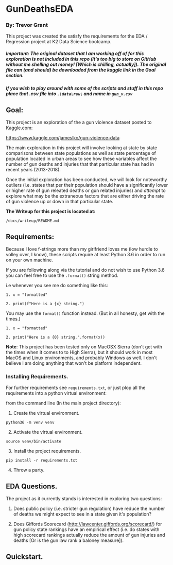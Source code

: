 # GunDeathsEDA
### By: Trevor Grant

This project was created the satisfy the requirements for the EDA / Regression project
at K2 Data Science bootcamp.

##### Important: The original dataset that I am working off of for this exploration is not included in this repo (it's too big to store on GitHub without me shelling out money! [Which is chilling, actually]). The original file can (and should) be downloaded from the kaggle link in the Goal section.

##### If you wish to play around with some of the scripts and stuff in this repo place that .csv file into `.\data\raw\` and name in `gun_v.csv`

## Goal:

This project is an exploration of the a gun violence dataset posted to Kaggle.com:

https://www.kaggle.com/jameslko/gun-violence-data

The main exploration in this project will involve looking at state by state comparisons between state populations as well as state percentage of population located in urban areas to see how these variables affect the number of gun deaths and injuries that that particular state has had in recent years (2013-2018).

Once the initial exploration has been conducted, we will look for noteworthy outliers (i.e. states that per their population should have a significantly lower or higher rate of gun releated deaths or gun related injuries) and *attempt* to explore what may be the extraneous factors that are either driving the rate of gun violence up or down in that particular state.

**The Writeup for this project is located at:**

`/docs/writeup/README.md`

## Requirements:

Because I love f-strings more than my girlfriend loves me (low hurdle to volley over, I know), these scripts require at least Python 3.6 in order to run on your own machine.

If you are following along via the tutorial and do not wish to use Python 3.6 you can feel free to use the `.format()` string method.

i.e whenever you see me do something like this:

`1. x = "formatted"`

`2. print(f"Here is a {x} string.")`

You may use the `format()` function instead. (But in all honesty, get with the times.)

`1. x = "formatted"`

`2. print("Here is a {0} string.".format(x))`

__Note__: This project has been tested only on MacOSX Sierra (don't get with the times when it comes to
to High Sierra), but it should work in most MacOS and Linux environments, and probably Windows as well. I don't believe I am doing anything that won't be platform independent.

### Installing Requirements.

For further requirements see `requirements.txt`, or just plop all the requirements into a python virtual environment:

from the command line (In the main project directory):

1. Create the virtual environment.

  `python36 -m venv venv`

2. Activate the virtual environment.

  `source venv/bin/activate`

3. Install the project requirements.

  `pip install -r requirements.txt`

4. Throw a party.

## EDA Questions.

The project as it currently stands is interested in exploring two questions:

1. Does public policy (i.e. stricter gun regulation) have reduce the number of deaths we might expect to see in a state given it's population?

2. Does Giffords Scorecard (http://lawcenter.giffords.org/scorecard/) for gun policy state rankings have an empirical effect (i.e. do states with high scorecard rankings actually reduce the amount of gun injuries and deaths [Or is the gun law rank a baloney measure]).

## Quickstart.
